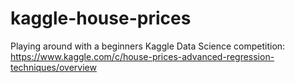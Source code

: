 # kaggle-house-prices
Playing around with a beginners Kaggle Data Science competition: https://www.kaggle.com/c/house-prices-advanced-regression-techniques/overview
